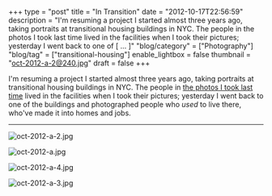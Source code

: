 +++
type = "post"
title = "In Transition"
date = "2012-10-17T22:56:59"
description = "I'm resuming a project I started almost three years ago, taking portraits at transitional housing buildings in NYC. The people in the photos I took last time lived in the facilities when I took their pictures; yesterday I went back to one of [ ... ]"
"blog/category" = ["Photography"]
"blog/tag" = ["transitional-housing"]
enable_lightbox = false
thumbnail = "oct-2012-a-2@240.jpg"
draft = false
+++

<p>I'm resuming a project I started almost three years ago, taking portraits at transitional housing buildings in NYC. The people in <a href="/photography/homeless-shelters/">the photos I took last time</a> lived in the facilities when I took their pictures; yesterday I went back to one of the buildings and photographed people who <em>used</em> to live there, who've made it into homes and jobs.</p>
<hr />
<p><img style="display:block; margin-left:auto; margin-right:auto;" src="oct-2012-a-2.jpg" alt="oct-2012-a-2.jpg" title="oct-2012-a-2.jpg" border="0"   /></p>
<p><img style="display:block; margin-left:auto; margin-right:auto;" src="oct-2012-a.jpg" alt="oct-2012-a.jpg" title="oct-2012-a.jpg" border="0"   /></p>
<p><img style="display:block; margin-left:auto; margin-right:auto;" src="oct-2012-a-4.jpg" alt="oct-2012-a-4.jpg" title="oct-2012-a-4.jpg" border="0"   /></p>
<p><img style="display:block; margin-left:auto; margin-right:auto;" src="oct-2012-a-3.jpg" alt="oct-2012-a-3.jpg" title="oct-2012-a-3.jpg" border="0"   /></p>
    